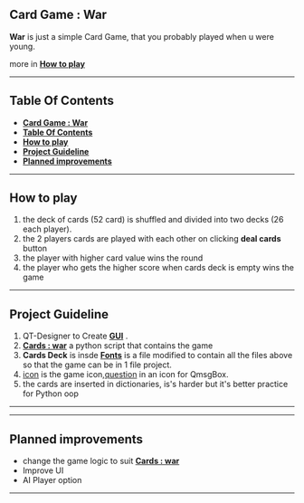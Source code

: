 
## **Card Game : War**
**War** is just a simple Card Game, that you probably played when u were young.

more in [**How to play**](#how-to-play)
___
## **Table Of Contents**
- [**Card Game : War**](#card-game--war)
- [**Table Of Contents**](#table-of-contents)
- [**How to play**](#how-to-play)
- [**Project Guideline**](#project-guideline)
- [**Planned improvements**](#planned-improvements)


___


## **How to play**
1. the deck of cards (52 card) is shuffled and divided into two decks (26 each player).
2. the 2 players cards are played with each other on clicking **deal cards** button
3. the player with higher card value wins the round 
4. the player who gets the higher score when cards deck is empty wins the game

___
## **Project Guideline**  

  1. QT-Designer to Create **[GUI](cards_war.ui)**  .
  2. **[Cards : war](Cards_war.py)** a python script that contains the game
  3. **Cards Deck** is insde **[Fonts](/fronts)** is a file modified to contain all the files above so that the game can be in 1 file project. 
  4. [icon](icon.png) is the game icon,[question](question.png) in an icon for QmsgBox.
  5. the cards are inserted in dictionaries, is's harder but it's better practice for Python oop

---

---
## **Planned improvements**

- change the game logic to suit **[Cards : war ](https://archive.ics.uci.edu/ml/datasets/PAMAP2+Physical+Activity+Monitoring)**
- Improve UI 
- AI Player option

---








